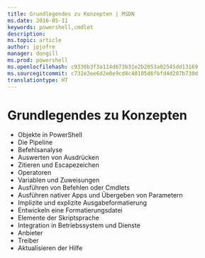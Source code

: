 ```yaml
---
title: Grundlegendes zu Konzepten | MSDN
ms.date: 2016-05-11
keywords: powershell,cmdlet
description: 
ms.topic: article
author: jpjofre
manager: dongill
ms.prod: powershell
ms.openlocfilehash: c9330b3f3a114d673b31e2b2053a02545dd13169
ms.sourcegitcommit: c732e3ee6d2e0e9cd8c40105d6fbfd4d207b730d
translationtype: HT
---
```

# <a name="understanding-concepts"></a>Grundlegendes zu Konzepten

*  Objekte in PowerShell  
*  Die Pipeline
*  Befehlsanalyse
*  Auswerten von Ausdrücken
*  Zitieren und Escapezeichen
*  Operatoren
*  Variablen und Zuweisungen
*  Ausführen von Befehlen oder Cmdlets
*  Ausführen nativer Apps und Übergeben von Parametern
*  Implizite und explizite Ausgabeformatierung
*  Entwickeln eine Formatierungsdatei
*  Elemente der Skriptsprache
*  Integration in Betriebssystem und Dienste
*  Anbieter
*  Treiber
*  Aktualisieren der Hilfe 

